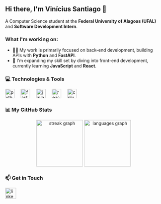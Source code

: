 <h2 align="left">Hi there, I'm Vinícius Santiago 👋</h2>

<p align="left">A Computer Science student at the <strong>Federal University of Alagoas (UFAL)</strong> and <strong>Software Development Intern</strong>.</p>

### What I'm working on:

- 👨‍💻 My work is primarily focused on back-end development, building APIs with <strong>Python</strong> and <strong>FastAPI</strong>.
- 🌱 I'm expanding my skill set by diving into front-end development, currently learning <strong>JavaScript</strong> and <strong>React</strong>.

### 💻 Technologies & Tools

<div align="left">
  <img src="https://cdn.jsdelivr.net/gh/devicons/devicon/icons/python/python-original.svg" height="30" alt="python logo"  />
  <img width="12" />
  <img src="https://cdn.jsdelivr.net/gh/devicons/devicon/icons/fastapi/fastapi-original.svg" height="30" alt="fastapi logo"  />
  <img width="12" />
  <img src="https://cdn.jsdelivr.net/gh/devicons/devicon/icons/javascript/javascript-original.svg" height="30" alt="javascript logo"  />
  <img width="12" />
  <img src="https://cdn.jsdelivr.net/gh/devicons/devicon/icons/react/react-original.svg" height="30" alt="react logo"  />
  <img width="12" />
  <img src="https://cdn.jsdelivr.net/gh/devicons/devicon/icons/cplusplus/cplusplus-original.svg" height="30" alt="cplusplus logo"  />
</div>

### 📊 My GitHub Stats
<div align="center">
  <img src="https://streak-stats.demolab.com?user=gabrielsantz&locale=en&mode=daily&theme=dracula&hide_border=false&border_radius=5" height="150" alt="streak graph"  />
  <img src="https://github-readme-stats.vercel.app/api/top-langs?username=gabrielsantz&locale=en&hide_title=false&layout=compact&card_width=320&langs_count=5&theme=dracula&hide_border=false" height="150" alt="languages graph"  />
</div>  

### 📫 Get in Touch
<a href="https://www.linkedin.com/in/viniciussantiagoo/" target="_blank">
  <img src="https://img.shields.io/static/v1?message=LinkedIn&logo=linkedin&label=&color=0077B5&logoColor=white&labelColor=&style=for-the-badge" height="35" alt="linkedin logo"  />
</a>

